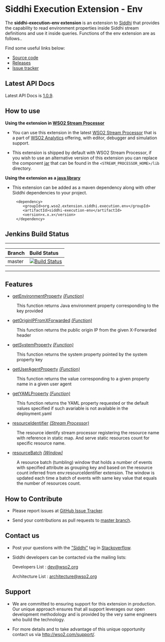 Siddhi Execution Extension - Env
======================================

The **siddhi-execution-env extension** is an extension to <a target="_blank" href="https://wso2.github.io/siddhi">Siddhi</a> that provides the capability to read environment properties inside Siddhi stream definitions and use it inside queries. Functions of the env extension are as follows..

Find some useful links below:

* <a target="_blank" href="https://github.com/wso2-extensions/siddhi-execution-env">Source code</a>
* <a target="_blank" href="https://github.com/wso2-extensions/siddhi-execution-env/releases">Releases</a>
* <a target="_blank" href="https://github.com/wso2-extensions/siddhi-execution-env/issues">Issue tracker</a>

## Latest API Docs 

Latest API Docs is <a target="_blank" href="https://wso2-extensions.github.io/siddhi-execution-env/api/1.0.9">1.0.9</a>.

## How to use 

**Using the extension in <a target="_blank" href="https://github.com/wso2/product-sp">WSO2 Stream Processor</a>**

* You can use this extension in the latest <a target="_blank" href="https://github.com/wso2/product-sp/releases">WSO2 Stream Processor</a> that is a part of <a target="_blank" href="http://wso2.com/analytics?utm_source=gitanalytics&utm_campaign=gitanalytics_Jul17">WSO2 Analytics</a> offering, with editor, debugger and simulation support. 

* This extension is shipped by default with WSO2 Stream Processor, if you wish to use an alternative version of this extension you can replace the component <a target="_blank" href="https://github.com/wso2-extensions/siddhi-execution-env/releases">jar</a> that can be found in the `<STREAM_PROCESSOR_HOME>/lib` 
directory.

**Using the extension as a <a target="_blank" href="https://wso2.github.io/siddhi/documentation/running-as-a-java-library">java library</a>**

* This extension can be added as a maven dependency along with other Siddhi dependencies to your project.

```
     <dependency>
        <groupId>org.wso2.extension.siddhi.execution.env</groupId>
        <artifactId>siddhi-execution-env</artifactId>
        <version>x.x.x</version>
     </dependency>
```

## Jenkins Build Status

---

|  Branch | Build Status |
| :------ |:------------ | 
| master  | [![Build Status](https://wso2.org/jenkins/view/All%20Builds/job/siddhi/job/siddhi-execution-env/badge/icon)](https://wso2.org/jenkins/view/All%20Builds/job/siddhi/job/siddhi-execution-env/) |

---

## Features

* <a target="_blank" href="https://wso2-extensions.github.io/siddhi-execution-env/api/1.0.9/#getenvironmentproperty-function">getEnvironmentProperty</a> *<a target="_blank" href="https://wso2.github.io/siddhi/documentation/siddhi-4.0/#function">(Function)</a>*<br><div style="padding-left: 1em;"><p>This function returns Java environment property corresponding to the key provided</p></div>
* <a target="_blank" href="https://wso2-extensions.github.io/siddhi-execution-env/api/1.0.9/#getoriginipfromxforwarded-function">getOriginIPFromXForwarded</a> *<a target="_blank" href="https://wso2.github.io/siddhi/documentation/siddhi-4.0/#function">(Function)</a>*<br><div style="padding-left: 1em;"><p>This function returns the public origin IP from the given X-Forwarded header</p></div>
* <a target="_blank" href="https://wso2-extensions.github.io/siddhi-execution-env/api/1.0.9/#getsystemproperty-function">getSystemProperty</a> *<a target="_blank" href="https://wso2.github.io/siddhi/documentation/siddhi-4.0/#function">(Function)</a>*<br><div style="padding-left: 1em;"><p>This function returns the system property pointed by the system property key</p></div>
* <a target="_blank" href="https://wso2-extensions.github.io/siddhi-execution-env/api/1.0.9/#getuseragentproperty-function">getUserAgentProperty</a> *<a target="_blank" href="https://wso2.github.io/siddhi/documentation/siddhi-4.0/#function">(Function)</a>*<br><div style="padding-left: 1em;"><p>This function returns the value corresponding to a given property name in a given user agent</p></div>
* <a target="_blank" href="https://wso2-extensions.github.io/siddhi-execution-env/api/1.0.9/#getyamlproperty-function">getYAMLProperty</a> *<a target="_blank" href="https://wso2.github.io/siddhi/documentation/siddhi-4.0/#function">(Function)</a>*<br><div style="padding-left: 1em;"><p>This function returns the YAML property requested or the default values specified if such avariable is not available in the deployment.yaml</p></div>
* <a target="_blank" href="https://wso2-extensions.github.io/siddhi-execution-env/api/1.0.9/#resourceidentifier-stream-processor">resourceIdentifier</a> *<a target="_blank" href="https://wso2.github.io/siddhi/documentation/siddhi-4.0/#stream-processor">(Stream Processor)</a>*<br><div style="padding-left: 1em;"><p>The resource identify stream processor registering the resource name with reference in static map. And serve static resources count for specific resource name.</p></div>
* <a target="_blank" href="https://wso2-extensions.github.io/siddhi-execution-env/api/1.0.9/#resourcebatch-window">resourceBatch</a> *<a target="_blank" href="https://wso2.github.io/siddhi/documentation/siddhi-4.0/#window">(Window)</a>*<br><div style="padding-left: 1em;"><p>A resource batch (tumbling) window that holds a number of events with specified attribute as grouping key and based on the resource count inferred from env:resourceIdentifier extension. The window is updated each time a batch of events with same key value that equals the number of resources count.</p></div>

## How to Contribute
 
  * Please report issues at <a target="_blank" href="https://github.com/wso2-extensions/siddhi-execution-env/issues">GitHub Issue Tracker</a>.
  
  * Send your contributions as pull requests to <a target="_blank" href="https://github.com/wso2-extensions/siddhi-execution-env/tree/master">master branch</a>. 
 
## Contact us 

 * Post your questions with the <a target="_blank" href="http://stackoverflow.com/search?q=siddhi">"Siddhi"</a> tag in <a target="_blank" href="http://stackoverflow.com/search?q=siddhi">Stackoverflow</a>. 
 
 * Siddhi developers can be contacted via the mailing lists:
 
    Developers List   : [dev@wso2.org](mailto:dev@wso2.org)
    
    Architecture List : [architecture@wso2.org](mailto:architecture@wso2.org)
 
## Support 

* We are committed to ensuring support for this extension in production. Our unique approach ensures that all support leverages our open development methodology and is provided by the very same engineers who build the technology. 

* For more details and to take advantage of this unique opportunity contact us via <a target="_blank" href="http://wso2.com/support?utm_source=gitanalytics&utm_campaign=gitanalytics_Jul17">http://wso2.com/support/</a>.
